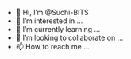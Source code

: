 - 👋 Hi, I’m @Suchi-BITS
- 👀 I’m interested in ...
- 🌱 I’m currently learning ...
- 💞️ I’m looking to collaborate on ...
- 📫 How to reach me ...

<!---
Suchi-BITS/Suchi-BITS is a ✨ special ✨ repository because its `README.md` (this file) appears on your GitHub profile.
You can click the Preview link to take a look at your changes.
--->
